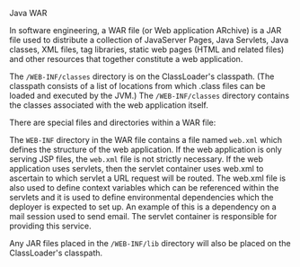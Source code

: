 Java WAR

In software engineering, a WAR file (or Web application ARchive) is a 
JAR file used to distribute a collection of JavaServer Pages, Java Servlets, 
Java classes, XML files, tag libraries, static web pages 
(HTML and related files) and other resources that together constitute a web application.

The `/WEB-INF/classes` directory is on the ClassLoader's classpath. 
(The classpath consists of a list of locations from which .class files can be 
loaded and executed by the JVM.) The `/WEB-INF/classes` directory contains 
the classes associated with the web application itself.

There are special files and directories within a WAR file:

The `WEB-INF` directory in the WAR file contains a file named `web.xml` which 
defines the structure of the web application. If the web application is 
only serving JSP files, the `web.xml` file is not strictly necessary. 
If the web application uses servlets, then the servlet container uses web.xml 
to ascertain to which servlet a URL request will be routed. The web.xml file is 
also used to define context variables which can be referenced within the 
servlets and it is used to define environmental dependencies which the 
deployer is expected to set up. An example of this is a dependency on a mail 
session used to send email. The servlet container is responsible for 
providing this service.

Any JAR files placed in the `/WEB-INF/lib` directory will also be placed on 
the ClassLoader's classpath.
